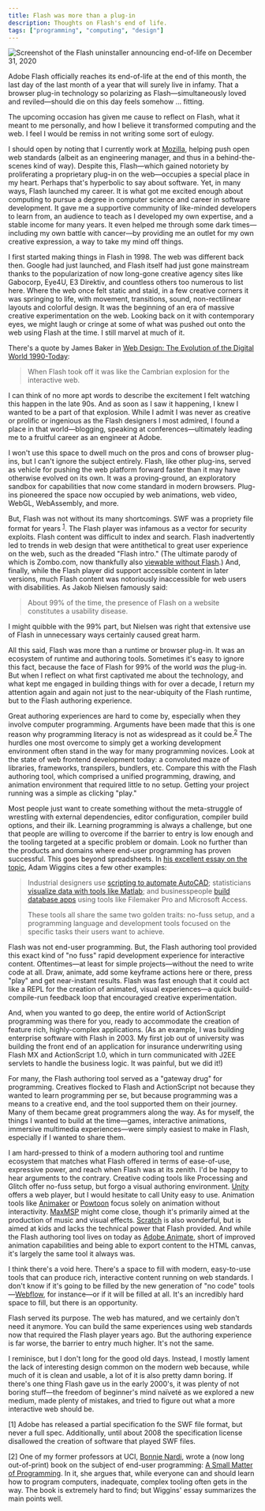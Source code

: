 ```yaml
---
title: Flash was more than a plug-in
description: Thoughts on Flash's end of life.
tags: ["programming", "computing", "design"]
---
```


![Screenshot of the Flash uninstaller announcing end-of-life on December 31, 2020](/assets/images/flash_uninstall_eol.jpg)

Adobe Flash officially reaches its end-of-life at the end of this month, the last day of the last month of a year that will surely live in infamy. That a browser plug-in technology so polarizing as Flash—simultaneously loved and reviled—should die on this day feels somehow &hellip; fitting.

The upcoming occasion has given me cause to reflect on Flash, what it meant to me personally, and how I believe it transformed computing and the web. I feel I would be remiss in not writing some sort of eulogy.

I should open by noting that I currently work at [Mozilla](https://mozilla.org), helping push open web standards (albeit as an engineering manager, and thus in a behind-the-scenes kind of way). Despite this, Flash—which gained notoriety by proliferating a proprietary plug-in on the web—occupies a special place in my heart. Perhaps that's hyperbolic to say about software. Yet, in many ways, Flash launched my career. It is what got me excited enough about computing to pursue a degree in computer science and career in software development. It gave me a supportive community of like-minded developers to learn from, an audience to teach as I developed my own expertise, and a stable income for many years. It even helped me through some dark times—including my own battle with cancer—by providing me an outlet for my own creative expression, a way to take my mind off things.

I first started making things in Flash in 1998. The web was different back then. Google had just launched, and Flash itself had just gone mainstream thanks to the popularization of now long-gone creative agency sites like Gabocorp, Eye4U, E3 Direktiv, and countless others too numerous to list here. Where the web once felt static and staid, in a few creative corners it was springing to life, with movement, transitions, sound, non-rectilinear layouts and colorful design. It was the beginning of an era of massive creative experimentation on the web. Looking back on it with contemporary eyes, we might laugh or cringe at some of what was pushed out onto the web using Flash at the time. I still marvel at much of it.

There's a quote by James Baker in [Web Design: The Evolution of the Digital World 1990-Today](http://www.worldcat.org/oclc/1122197286):

> When Flash took off it was like the Cambrian explosion for the interactive web.

I can think of no more apt words to describe the excitement I felt watching this happen in the late 90s. And as soon as I saw it happening, I knew I wanted to be a part of that explosion. While I admit I was never as creative or prolific or ingenious as the Flash designers I most admired, I found a place in that world—blogging, speaking at conferences—ultimately leading me to a fruitful career as an engineer at Adobe.

I won't use this space to dwell much on the pros and cons of browser plug-ins, but I can't ignore the subject entirely. Flash, like other plug-ins, served as vehicle for pushing the web platform forward faster than it may have otherwise evolved on its own. It was a proving-ground, an exploratory sandbox for capabilities that now come standard in modern browsers. Plug-ins pioneered the space now occupied by web animations, web video, WebGL, WebAssembly, and more. 

But, Flash was not without its many shortcomings. SWF was a propriety file format for years <sup>[1](#1)</sup>. The Flash player was infamous as a vector for security exploits. Flash content was difficult to index and search. Flash inadvertently led to trends in web design that were antithetical to great user experience on the web, such as the dreaded "Flash intro." (The ultimate parody of which is Zombo.com, now thankfully also [viewable without Flash](https://html5zombo.com).) And, finally, while the Flash player did support accessible content in later versions, much Flash content was notoriously inaccessible for web users with disabilities. As Jakob Nielsen famously said:

> About 99% of the time, the presence of Flash on a website constitutes a usability disease.

I might quibble with the 99% part, but Nielsen was right that extensive use of Flash in unnecessary ways certainly caused great harm.

All this said, Flash was more than a runtime or browser plug-in. It was an ecosystem of runtime and authoring tools. Sometimes it's easy to ignore this fact, because the face of Flash for 99% of the world _was_ the plug-in. But when I reflect on what first captivated me about the technology, and what kept me engaged in building things with for over a decade, I return my attention again and again not just to the near-ubiquity of the Flash runtime, but to the Flash authoring experience.

Great authoring experiences are hard to come by, especially when they involve computer programming. Arguments have been made that this is one reason why programming literacy is not as widespread as it could be.<sup>[2](#2)</sup> The hurdles one most overcome to simply get a working development environment often stand in the way for many programming novices. Look at the state of web frontend development today: a convoluted maze of libraries, frameworks, transpilers, bundlers, etc. Compare this with the Flash authoring tool, which comprised a unified programming, drawing, and animation environment that required little to no setup. Getting your project running was a simple as clicking "play."

Most people just want to create something without the meta-struggle of wrestling with external dependencies, editor configuration, compiler build options, and their ilk. Learning programming is always a challenge, but one that people are willing to overcome if the barrier to entry is low enough and the tooling targeted at a specific problem or domain. Look no further than the products and domains where end-user programming has proven successful. This goes beyond spreadsheets. In [his excellent essay on the topic](https://medium.com/the-truant-haruspex/end-user-computing-5367171478b7), Adam Wiggins cites a few other examples:

<blockquote>
<p>Industrial designers use <a href="http://cad-notes.com/2012/03/learn-how-to-write-command-scripts-for-autocad-and-automate-your-plotting/">scripting to automate AutoCAD</a>; statisticians <a href="http://faculty.washington.edu/lum/website_professional/matlab/tutorials/Matlab_Tutorial_Beginner/matlab_tutorial_beginner.pdf">visualize data with tools like Matlab</a>; and businesspeople <a href="http://www.youtube.com/watch?v=Ul17dsrMoaU">build database apps</a> using tools like Filemaker Pro and Microsoft Access.</p><p>These tools all share the same two golden traits: no-fuss setup, and a programming language and development tools focused on the specific tasks their users want to achieve.</p>
</blockquote>

Flash was not end-user programming. But, the Flash authoring tool provided this exact kind of "no fuss" rapid development experience for interactive content. Oftentimes—at least for simple projects—without the need to write code at all. Draw, animate, add some keyframe actions here or there, press "play" and get near-instant results. Flash was fast enough that it could act like a REPL for the creation of animated, visual experiences—a quick build-compile-run feedback loop that encouraged creative experimentation. 

And, when you wanted to go deep, the entire world of ActionScript programming was there for you, ready to accommodate the creation of feature rich, highly-complex applications. (As an example, I was building enterprise software with Flash in 2003. My first job out of university was building the front end of an application for insurance underwriting using Flash MX and ActionScript 1.0, which in turn communicated with J2EE servlets to handle the business logic. It was painful, but we did it!) 

For many, the Flash authoring tool served as a "gateway drug" for programming. Creatives flocked to Flash and ActionScript not because they wanted to learn programming per se, but because programming was a means to a creative end, and the tool supported them on their journey. Many of them became great programmers along the way. As for myself, the things I wanted to build at the time—games, interactive animations, immersive multimedia experiences—were simply easiest to make in Flash, especially if I wanted to share them.

I am hard-pressed to think of a modern authoring tool and runtime ecosystem that matches what Flash offered in terms of ease-of-use, expressive power, and reach when Flash was at its zenith. I'd be happy to hear arguments to the contrary. Creative coding tools like Processing and Glitch offer no-fuss setup, but forgo a visual authoring environment. [Unity](https://unity.com/) offers a web player, but I would hesitate to call Unity easy to use. Animation tools like [Animaker](https://www.animaker.com/) or [Powtoon](https://www.powtoon.com/) focus solely on animation without interactivity. [MaxMSP](https://cycling74.com/products/max) might come close, though it's primarily aimed at the production of music and visual effects. [Scratch](https://scratch.mit.edu/) is also wonderful, but is aimed at kids and lacks the technical power that Flash provided. And while the Flash authoring tool lives on today as [Adobe Animate](https://www.adobe.com/products/animate.html), short of improved animation capabilities and being able to export content to the HTML canvas, it's largely the same tool it always was. 

I think there's a void here. There's a space to fill with modern, easy-to-use tools that can produce rich, interactive content running on web standards. I don't know if it's going to be filled by the new generation of "no code" tools—[Webflow](https://webflow.com), for instance—or if it will be filled at all. It's an incredibly hard space to fill, but there is an opportunity.

Flash served its purpose. The web has matured, and we certainly don't need it anymore. You can build the same experiences using web standards now that required the Flash player years ago. But the authoring experience is far worse, the barrier to entry much higher. It's not the same.

I reminisce, but I don't long for the good old days. Instead, I mostly lament the lack of interesting design common on the modern web because, while much of it is clean and usable, a lot of it is also pretty damn boring. If there's one thing Flash gave us in the early 2000's, it was plenty of not boring stuff—the freedom of beginner's mind naïveté as we explored a new medium, made plenty of mistakes, and tried to figure out what a more interactive web should be.

<aside class="footnote">
<p><a name="1"></a>[1] Adobe has released a partial specification fo the SWF file format, but never a full spec. Additionally, until about 2008 the specification license disallowed the creation of software that played SWF files.</p>
<p><a name="2"></a>[2] One of my former professors at UCI, <a href="https://www.artifex.org/~bonnie/">Bonnie Nardi</a>, wrote a (now long out-of-print) book on the subject of end-user programming: <a href="https://mitpress.mit.edu/books/small-matter-programming">A Small Matter of Programming</a>. In it, she argues that, while everyone can and should learn how to program computers, inadequate, complex tooling often gets in the way. The book is extremely hard to find; but Wiggins' essay summarizes the main points well.</p>
</aside>
